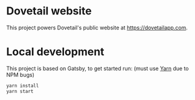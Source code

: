# Dovetail website

This project powers Dovetail's public website at https://dovetailapp.com.

# Local development

This project is based on Gatsby, to get started run: (must use [Yarn](https://yarnpkg.com/en/) due to NPM bugs)

```sh
yarn install
yarn start
```
